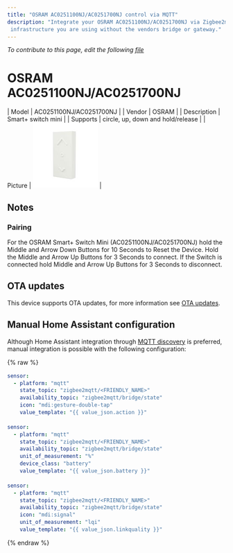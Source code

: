 ```yaml
---
title: "OSRAM AC0251100NJ/AC0251700NJ control via MQTT"
description: "Integrate your OSRAM AC0251100NJ/AC0251700NJ via Zigbee2mqtt with whatever smart home
 infrastructure you are using without the vendors bridge or gateway."
---
```


*To contribute to this page, edit the following
[file](https://github.com/Koenkk/zigbee2mqtt.io/blob/master/docs/devices/AC0251100NJ_AC0251700NJ.md)*

# OSRAM AC0251100NJ/AC0251700NJ

| Model | AC0251100NJ/AC0251700NJ  |
| Vendor  | OSRAM  |
| Description | Smart+ switch mini |
| Supports | circle, up, down and hold/release |
| Picture | ![OSRAM AC0251100NJ/AC0251700NJ](../images/devices/AC0251100NJ-AC0251700NJ.jpg) |

## Notes


### Pairing
For the OSRAM Smart+ Switch Mini (AC0251100NJ/AC0251700NJ) hold the Middle and Arrow Down Buttons for 10 Seconds
to Reset the Device. Hold the Middle and Arrow Up Buttons for 3 Seconds to connect.
If the Switch is connected hold Middle and Arrow Up Buttons for 3 Seconds to disconnect.


## OTA updates
This device supports OTA updates, for more information see [OTA updates](../information/ota_updates.md).

## Manual Home Assistant configuration
Although Home Assistant integration through [MQTT discovery](../integration/home_assistant) is preferred,
manual integration is possible with the following configuration:


{% raw %}
```yaml
sensor:
  - platform: "mqtt"
    state_topic: "zigbee2mqtt/<FRIENDLY_NAME>"
    availability_topic: "zigbee2mqtt/bridge/state"
    icon: "mdi:gesture-double-tap"
    value_template: "{{ value_json.action }}"

sensor:
  - platform: "mqtt"
    state_topic: "zigbee2mqtt/<FRIENDLY_NAME>"
    availability_topic: "zigbee2mqtt/bridge/state"
    unit_of_measurement: "%"
    device_class: "battery"
    value_template: "{{ value_json.battery }}"

sensor:
  - platform: "mqtt"
    state_topic: "zigbee2mqtt/<FRIENDLY_NAME>"
    availability_topic: "zigbee2mqtt/bridge/state"
    icon: "mdi:signal"
    unit_of_measurement: "lqi"
    value_template: "{{ value_json.linkquality }}"
```
{% endraw %}



